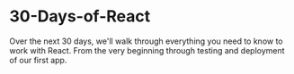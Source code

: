 # 30-Days-of-React
Over the next 30 days, we'll walk through everything you need to know to work with React. From the very beginning through testing and deployment of our first app.
